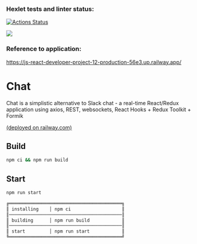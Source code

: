 ### Hexlet tests and linter status:
[![Actions Status](https://github.com/viskuzi/js-react-developer-project-12/workflows/hexlet-check/badge.svg)](https://github.com/viskuzi/js-react-developer-project-12/actions)

<a href="https://codeclimate.com/github/viskuzi/js-react-developer-project-12/maintainability"><img src="https://api.codeclimate.com/v1/badges/feaf1a166704f06583fe/maintainability" /></a>

### Reference to application:
https://js-react-developer-project-12-production-56e3.up.railway.app/


# Chat

Chat is a simplistic alternative to Slack chat - a real-time React/Redux application using axios, REST, websockets, React Hooks + Redux Toolkit + Formik

[(deployed on railway.com)](https://js-react-developer-project-12-production-56e3.up.railway.app/)

## Build

```sh
npm ci && npm run build
```

## Start

```sh
npm run start

╔══════════════════════════════════════════╗
║ installing    │ npm ci                   ║
║──────────────────────────────────────────║
║ building      │ npm run build            ║
║──────────────────────────────────────────║
║ start         │ npm run start            ║
╚══════════════════════════════════════════╝
```